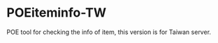 POEiteminfo-TW
==============

POE tool for checking the info of item, this version is for Taiwan server.
